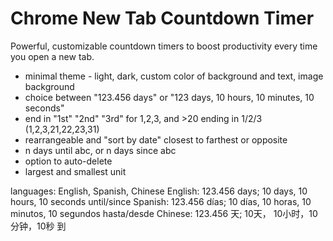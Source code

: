 # Chrome New Tab Countdown Timer
 
Powerful, customizable countdown timers to boost productivity every time you open a new tab.

- minimal theme - light, dark, custom color of background and text, image background
- choice between "123.456 days" or "123 days, 10 hours, 10 minutes, 10 seconds"
- end in "1st" "2nd" "3rd" for 1,2,3, and >20 ending in 1/2/3 (1,2,3,21,22,23,31)
- rearrangeable and "sort by date" closest to farthest or opposite
- n days until abc, or n days since abc
- option to auto-delete
- largest and smallest unit 

languages: English, Spanish, Chinese
English: 123.456 days; 10 days, 10 hours, 10 seconds until/since
Spanish: 123.456 días; 10 días, 10 horas, 10 minutos, 10 segundos hasta/desde
Chinese: 123.456 天; 10天， 10小时，10分钟，10秒 到